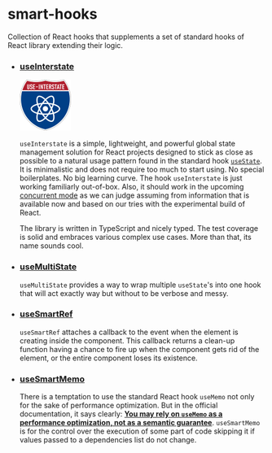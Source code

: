 # smart-hooks

Collection of React hooks that supplements a set of standard hooks of React library extending their
logic.

- ### [useInterstate](https://github.com/turtleflyer/smart-hooks/blob/master/packages/smart-hooks/use-interstate#readme)

  <img src='./packages/smart-hooks/use-interstate/use-interstate.png' height='100px' alt='useInterstate' />

  `useInterstate` is a simple, lightweight, and powerful global state management solution for React
  projects designed to stick as close as possible to a natural usage pattern found in the standard
  hook [`useState`](https://reactjs.org/docs/hooks-reference.html#usestate). It is minimalistic and
  does not require too much to start using. No special boilerplates. No big learning curve. The hook
  `useInterstate` is just working familiarly out-of-box. Also, it should work in the upcoming
  [concurrent mode](https://reactjs.org/docs/concurrent-mode-intro.html) as we can judge assuming
  from information that is available now and based on our tries with the experimental build of
  React.

  The library is written in TypeScript and nicely typed. The test coverage is solid and embraces
  various complex use cases. More than that, its name sounds cool.

- ### [useMultiState](https://github.com/turtleflyer/smart-hooks/blob/master/packages/smart-hooks/use-multi-state#readme)

  `useMultiState` provides a way to wrap multiple `useState`'s into one hook that will act exactly
  way but without to be verbose and messy.

- ### [useSmartRef](https://github.com/turtleflyer/smart-hooks/blob/master/packages/smart-hooks/use-smart-ref#readme)

  `useSmartRef` attaches a callback to the event when the element is creating inside the component.
  This callback returns a clean-up function having a chance to fire up when the component gets rid
  of the element, or the entire component loses its existence.

- ### [useSmartMemo](https://github.com/turtleflyer/smart-hooks/blob/master/packages/smart-hooks/use-smart-memo#readme)

  There is a temptation to use the standard React hook `useMemo` not only for the sake of
  performance optimization. But in the official documentation, it says clearly: [**You may rely on
  `useMemo` as a performance optimization, not as a semantic
  guarantee**](https://reactjs.org/docs/hooks-reference.html#usememo). `useSmartMemo` is for the
  control over the execution of some part of code skipping it if values passed to a dependencies
  list do not change.
